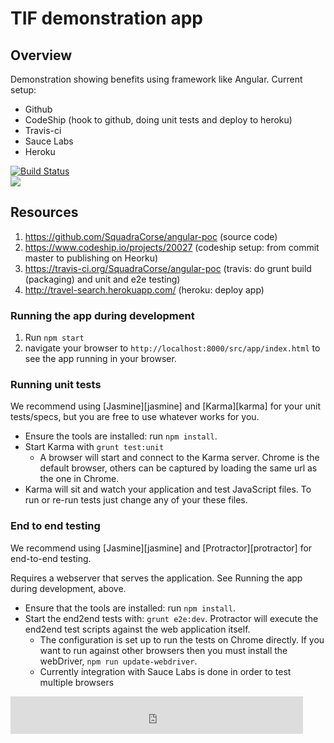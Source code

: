 # TIF demonstration app

## Overview

Demonstration showing benefits using framework like Angular. Current setup:

- Github
- CodeShip (hook to github, doing unit tests and deploy to heroku)
- Travis-ci
- Sauce Labs
- Heroku

[![Build Status](https://travis-ci.org/SquadraCorse/angular-poc.svg)](https://travis-ci.org/SquadraCorse/angular-poc) <br/>
<img src="https://www.codeship.io/projects/7aef6a10-b206-0131-890f-4214b91a45ce/status" />


## Resources
1. https://github.com/SquadraCorse/angular-poc (source code)
2. https://www.codeship.io/projects/20027 (codeship setup: from commit master to publishing on Heorku)
3. https://travis-ci.org/SquadraCorse/angular-poc (travis: do grunt build (packaging) and unit and e2e testing)
4. http://travel-search.herokuapp.com/ (heroku: deploy app)


### Running the app during development

1. Run `npm start`
2. navigate your browser to `http://localhost:8000/src/app/index.html` to see the app running in your browser.

### Running unit tests

We recommend using [Jasmine][jasmine] and [Karma][karma] for your unit tests/specs, but you are free
to use whatever works for you.

- Ensure the tools are installed: run `npm install`.
- Start Karma with `grunt test:unit`
  - A browser will start and connect to the Karma server. Chrome is the default browser, others can
  be captured by loading the same url as the one in Chrome.
- Karma will sit and watch your application and test JavaScript files. To run or re-run tests just
  change any of your these files.


### End to end testing

We recommend using [Jasmine][jasmine] and [Protractor][protractor] for end-to-end testing.

Requires a webserver that serves the application. See Running the app during development, above.

- Ensure that the tools are installed: run `npm install`.
- Start the end2end tests with: `grunt e2e:dev`. Protractor will execute the
  end2end test scripts against the web application itself.
  - The configuration is set up to run the tests on Chrome directly. If you want to run against
    other browsers then you must install the webDriver, `npm run update-webdriver`.
  - Currently integration with Sauce Labs is done in order to test multiple browsers


<iframe src="http://a.svtrd.com/s/135/p/140?clickTracker0=http%3A%2F%2Fad.doubleclick.net%2Fclk%3B277038242%3B104457366%3Bg%3Fhttp%3A%2F%2Fadclick.g.doubleclick.net%2Faclk%3Fsa%3DL%26ai%3DB5fPsCU1hU-GUDoqq-wb-24DoCwAAAAAQASAAOABQqYi9rwZY5a_iGmCRjKCFjBiCAQljYS1nb29nbGWyARB3d3cuZ2VlbnN0aWpsLm5syAEJqAMB4AQCmgUZCLiuWxCtoNgxGLqBk4QBIOWv4hoolKyCAtoFAggBoAYf4AaCrYIC%26num%3D0%26sig%3DAOD64_1ar0qMGpios8_ZPUjhgU2h4XeZ9g%26client%3D%26adurl%3D&amp;locale=gb_en&amp;cb=1398886084338" width="468" height="60" hsapce="0" vspace="0" frameborder="0" bordercolor="#000000" marginwidth="0" marginheight="0" scrolling="no"></iframe>
